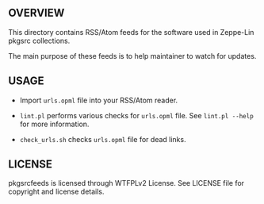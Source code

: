 OVERVIEW
--------
This directory contains RSS/Atom feeds for the software used in
Zeppe-Lin pkgsrc collections.

The main purpose of these feeds is to help maintainer to watch for
updates.


USAGE
-----

- Import `urls.opml` file into your RSS/Atom reader.

- `lint.pl` performs various checks for `urls.opml` file.
  See `lint.pl --help` for more information.

- `check_urls.sh` checks `urls.opml` file for dead links.


LICENSE
-------
pkgsrcfeeds is licensed through WTFPLv2 License.
See LICENSE file for copyright and license details.
